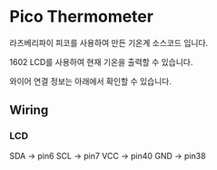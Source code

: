 # Pico Thermometer 

라즈베리파이 피코를 사용하여 만든 기온계 소스코드 입니다. 

1602 LCD를 사용하여 현재 기온을 출력할 수 있습니다. 

와이어 연결 정보는 아래에서 확인할 수 있습니다. 

## Wiring

### LCD

SDA -> pin6
SCL -> pin7
VCC -> pin40
GND -> pin38